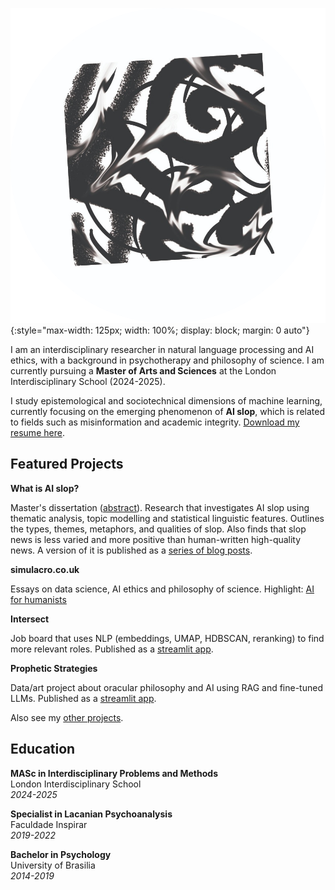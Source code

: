 ![](assets/images/fotor_2023-5-21_15_37_35.png){:style="max-width: 125px; width: 100%; display: block; margin: 0 auto"}

I am an interdisciplinary researcher in natural language processing and AI ethics, with a background in psychotherapy and philosophy of science. I am currently pursuing a **Master of Arts and Sciences** at the London Interdisciplinary School (2024-2025).

I study epistemological and sociotechnical dimensions of machine learning, currently focusing on the emerging phenomenon of **AI slop**, which is related to fields such as misinformation and academic integrity. [Download my resume here](/assets/pdfs/cv_gustavo_costa.pdf).

## Featured Projects

**What is AI slop?**

Master's dissertation ([abstract](/assets/pdfs/capstone_abstract.pdf)). Research that investigates AI slop using thematic analysis, topic modelling and statistical linguistic features. Outlines the types, themes, metaphors, and qualities of slop. Also finds that slop news is less varied and more positive than human-written high-quality news. A version of it is published as a [series of blog posts](https://simulacro.co.uk/introduction-to-slop-studies/).

**simulacro.co.uk**

Essays on data science, AI ethics and philosophy of science. Highlight: [AI for humanists](https://simulacro.co.uk/artificial-intelligence-ai-for-humanists/)

**Intersect**

Job board that uses NLP (embeddings, UMAP, HDBSCAN, reranking) to find more relevant roles. Published as a [streamlit app](https://github.com/noah-art3mis/intersect).

**Prophetic Strategies**

Data/art project about oracular philosophy and AI using RAG and fine-tuned LLMs. Published as a [streamlit app](https://prophetic.streamlit.app/).

Also see my [other projects](/projects/).

## Education

**MASc in Interdisciplinary Problems and Methods**  
London Interdisciplinary School  
_2024-2025_

**Specialist in Lacanian Psychoanalysis**  
Faculdade Inspirar  
_2019-2022_

**Bachelor in Psychology**  
University of Brasilia  
_2014-2019_
